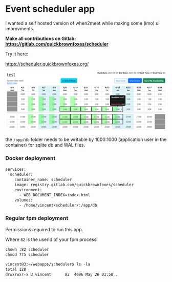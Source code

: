 # Event scheduler app

I wanted a self hosted version of when2meet while making some (imo) ui improvments. 

**Make all contributions on Gitlab: https://gitlab.com/quickbrownfoxes/scheduler**

Try it here:

https://scheduler.quickbrownfoxes.org/

![screnshot](image.png)

the `/app/db` folder needs to be writable by 1000:1000 (application user in the container) for sqlite db and WAL files.

### Docker deployment
```
services:
  scheduler:
    container_name: scheduler
    image: registry.gitlab.com/quickbrownfoxes/scheduler
    environment:
      - WEB_DOCUMENT_INDEX=index.html
    volumes:
      - /home/vincent/scheduler/:/app/db
```

### Regular fpm deployment
Permissions required to run this app. 

Where `82` is the userid of your fpm process!

```
chown :82 scheduler
chmod 775 scheduler
```

```
vincent@3:~/webapps/scheduler$ ls -la
total 128
drwxrwxr-x 3 vincent      82  4096 May 26 03:58 .
```